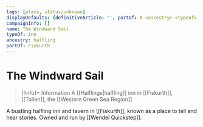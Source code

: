 ```yaml
---
tags: [place, status/unknown]
displayDefaults: {definitiveArticle: '', partOf: A <ancestry> <typeof> in <loc>}
campaignInfo: []
name: The Windward Sail
typeOf: inn
ancestry: halfling
partOf: Fiskurth
---
```

# The Windward Sail
>[!info]+ Information
> A [[Halflings|halfling]] inn in [[Fiskurth]], [[Tollen]], the [[Western Green Sea Region]]

A bustling halfling inn and tavern in [[Fiskurth]], known as a place to tell and hear stories. Owned and run by [[Wendel Quickstep]].